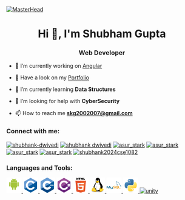 [![MasterHead](https://camo.githubusercontent.com/5ddf73ad3a205111cf8c686f687fc216c2946a75005718c8da5b837ad9de78c9/68747470733a2f2f7468756d62732e6766796361742e636f6d2f4576696c4e657874446576696c666973682d736d616c6c2e676966)](https://rishavchanda.io)
<h1 align="center">Hi 👋, I'm Shubham Gupta</h1>
<h3 align="center">Web Developer</h3>






- 🔭 I’m currently working on [Angular](https://angular.io/)
  
 - 👯  Have a look on my [Portfolio](https://shubh45.netlify.app/)
 
- 🌱 I’m currently learning **Data Structures**

- 🤝 I’m looking for help with **CyberSecurity**

- 📫 How to reach me **skg2002007@gmail.com**



<h3 align="left">Connect with me:</h3>
<p align="left">

<a href="https://linkedin.com/in/shubhank-dwivedi" target="blank"><img align="center" src="https://raw.githubusercontent.com/rahuldkjain/github-profile-readme-generator/master/src/images/icons/Social/linked-in-alt.svg" alt="shubhank-dwivedi" height="30" width="40" /></a>
<a href="https://youtube.com/channel/UCPwTIAJIKKF5ZJmxc6fdrgg" target="blank"><img align="center" src="https://raw.githubusercontent.com/rahuldkjain/github-profile-readme-generator/master/src/images/icons/Social/youtube.svg" alt="shubhank dwivedi" height="30" width="40" /></a>
<a href="https://www.codechef.com/users/asur_stark" target="blank"><img align="center" src="https://cdn.jsdelivr.net/npm/simple-icons@3.1.0/icons/codechef.svg" alt="asur_stark" height="30" width="40" /></a>
<a href="https://www.hackerrank.com/asur_stark" target="blank"><img align="center" src="https://raw.githubusercontent.com/rahuldkjain/github-profile-readme-generator/master/src/images/icons/Social/hackerrank.svg" alt="asur_stark" height="30" width="40" /></a>
<a href="https://codeforces.com/profile/asur_stark" target="blank"><img align="center" src="https://raw.githubusercontent.com/rahuldkjain/github-profile-readme-generator/master/src/images/icons/Social/codeforces.svg" alt="asur_stark" height="30" width="40" /></a>
<a href="https://www.leetcode.com/asur_stark" target="blank"><img align="center" src="https://raw.githubusercontent.com/rahuldkjain/github-profile-readme-generator/master/src/images/icons/Social/leet-code.svg" alt="asur_stark" height="30" width="40" /></a>
<a href="https://auth.geeksforgeeks.org/user/shubhank2024cse1082" target="blank"><img align="center" src="https://raw.githubusercontent.com/rahuldkjain/github-profile-readme-generator/master/src/images/icons/Social/geeks-for-geeks.svg" alt="shubhank2024cse1082" height="30" width="40" /></a>
</p>

<h3 align="left">Languages and Tools:</h3>
<p align="left"> <a href="https://developer.android.com" target="_blank" rel="noreferrer"> <img src="https://raw.githubusercontent.com/devicons/devicon/master/icons/android/android-original-wordmark.svg" alt="android" width="40" height="40"/> </a> <a href="https://www.cprogramming.com/" target="_blank" rel="noreferrer"> <img src="https://raw.githubusercontent.com/devicons/devicon/master/icons/c/c-original.svg" alt="c" width="40" height="40"/> </a> <a href="https://www.w3schools.com/cpp/" target="_blank" rel="noreferrer"> <img src="https://raw.githubusercontent.com/devicons/devicon/master/icons/cplusplus/cplusplus-original.svg" alt="cplusplus" width="40" height="40"/> </a> <a href="https://www.w3schools.com/cs/" target="_blank" rel="noreferrer"> <img src="https://raw.githubusercontent.com/devicons/devicon/master/icons/csharp/csharp-original.svg" alt="csharp" width="40" height="40"/> </a> <a href="https://www.w3.org/html/" target="_blank" rel="noreferrer"> <img src="https://raw.githubusercontent.com/devicons/devicon/master/icons/html5/html5-original-wordmark.svg" alt="html5" width="40" height="40"/> </a> <a href="https://www.linux.org/" target="_blank" rel="noreferrer"> <img src="https://raw.githubusercontent.com/devicons/devicon/master/icons/linux/linux-original.svg" alt="linux" width="40" height="40"/> </a> <a href="https://www.mysql.com/" target="_blank" rel="noreferrer"> <img src="https://raw.githubusercontent.com/devicons/devicon/master/icons/mysql/mysql-original-wordmark.svg" alt="mysql" width="40" height="40"/> </a> <a href="https://www.python.org" target="_blank" rel="noreferrer"> <img src="https://raw.githubusercontent.com/devicons/devicon/master/icons/python/python-original.svg" alt="python" width="40" height="40"/> </a> <a href="https://unity.com/" target="_blank" rel="noreferrer"> <img src="https://www.vectorlogo.zone/logos/unity3d/unity3d-icon.svg" alt="unity" width="40" height="40"/> </a> </p>







































